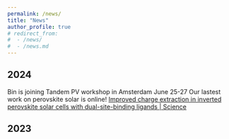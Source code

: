 ```yaml
---
permalink: /news/
title: "News"
author_profile: true
# redirect_from: 
#  - /news/
#  - /news.md
---
```


## 2024
Bin is joining Tandem PV workshop in Amsterdam June 25-27
Our lastest work on perovskite solar is online! [Improved charge extraction in inverted perovskite solar cells with dual-site-binding ligands | Science](https://www.science.org/doi/10.1126/science.adm9474)

## 2023

